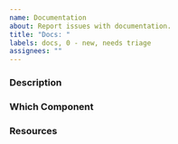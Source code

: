 ```yaml
---
name: Documentation
about: Report issues with documentation.
title: "Docs: "
labels: docs, 0 - new, needs triage
assignees: ""
---
```


### Description <!--(e.g. Helpful Details)-->

### Which Component

### Resources <!--(e.g. code snippets)-->
